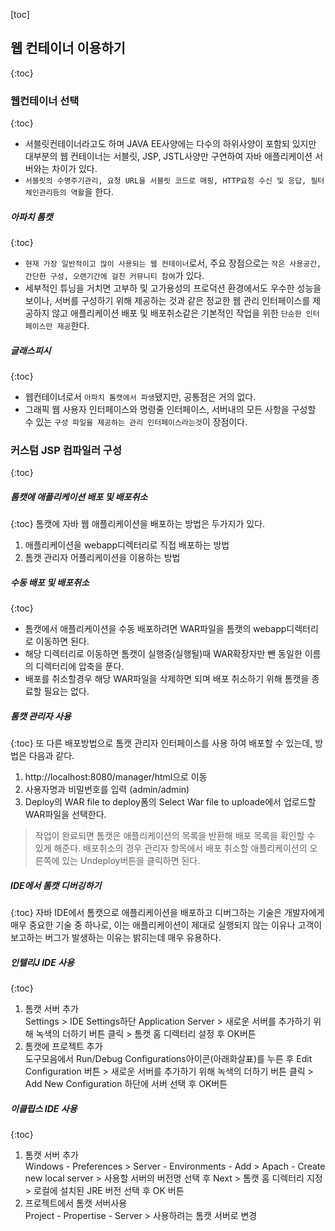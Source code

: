 [toc] <!-- 목차 생성 -->


## 웹 컨테이너 이용하기
{:toc}

### 웹컨테이너 선택
{:toc}
* 서블릿컨테이너라고도 하며 JAVA EE사양에는 다수의 하위사양이 포함되 있지만 대부분의 웹 컨테이너는 서블릿, JSP, JSTL사양만 구연하여 자바 애플리케이션 서버와는 차이가 있다.
* `서블릿의 수명주기관리, 요청 URL을 서블릿 코드로 매핑, HTTP요청 수신 및 응답, 필터체인관리등의 역활`을 한다.

##### 아파치 톰캣
{:toc}
* `현재 가장 일반적이고 많이 사용되는 웹 컨테이너`로서, 주요 장점으로는 `작은 사용공간, 간단한 구성, 오랜기간에 걸친 커뮤니티 참여`가 있다.
* 세부적인 튜닝을 거치면 고부하 및 고가용성의 프로덕션 환경에서도 우수한 성능을 보이나, 서버를 구성하기 위해 제공하는 것과 같은 정교한 웹 관리 인터페이스를 제공하지 않고 애플리케이션 배포 및 배포취소같은 기본적인 작업을 위한 `단순한 인터페이스만 제공`한다.

##### 글래스피시
{:toc}
* 웹컨테이너로서 `아파치 톰캣에서 파생`됐지만, 공통점은 거의 없다. 
* 그래픽 웹 사용자 인터페이스와 명령줄 인터페이스, 서버내의 모든 사항을 구성할 수 있는 `구성 파일을 제공하는 관리 인터페이스라는것`이 장점이다.

### 커스텀 JSP 컴파일러 구성
{:toc}

##### 톰캣에 애플리케이션 배포 및 배포취소
{:toc}
톰캣에 자바 웹 애플리케이션을 배포하는 방법은 두가지가 있다.
1. 애플리케이션을 webapp디렉터리로 직접 배포하는 방법
2. 톰캣 관리자 어플리케이션을 이용하는 방법

##### 수동 배포 및 배포취소
{:toc}
* 톰캣에서 애플리케이션을 수동 배포하려면 WAR파일을 톰캣의 webapp디렉터리로 이동하면 된다.
* 해당 디렉터리로 이동하면 톰캣이 실행중(실행될)때 WAR확장자만 뺀 동일한 이름의 디렉터리에 압축을 푼다.
* 배포를 취소할경우 해당 WAR파일을 삭제하면 되며 배포 취소하기 위해 톰캣을 종료할 필요는 없다.

##### 톰캣 관리자 사용
{:toc}
또 다른 배포방법으로 톰캣 관리자 인터페이스를 사용 하여 배포할 수 있는데, 방법은 다음과 같다.
1. http://localhost:8080/manager/html으로 이동
2. 사용자명과 비밀번호를 입력 (admin/admin)
3. Deploy의 WAR file to deploy폼의 Select War file to uploade에서 업로드할 WAR파일을 선택한다.
>  작업이 완료되면 톰캣은 애플리케이션의 목록을 반환해 배포 목록을 확인할 수 있게 해준다.
>  배포취소의 경우 관리자 항목에서 배포 취소할 애플리케이션의 오른쪽에 있는 Undeploy버튼을 클릭하면 된다.

##### IDE에서 톰캣 디버깅하기
{:toc}
자바 IDE에서 톰캣으로 애플리케이션을 배포하고 디버그하는 기술은 개발자에게 매우 중요한 기술 중 하나로, 이는 애플리케이션이 제대로 실행되지 않는 이유나 고객이 보고하는 버그가 발생하는 이유는 밝히는데 매우 유용하다.

##### 인텔리J IDE 사용
{:toc}
1. 톰캣 서버 추가  
Settings > IDE Settings하단 Application Server > 새로운 서버를 추가하기 위해 녹색의 더하기 버튼 클릭 > 톰캣 홈 디렉터리 설정 후 OK버튼 
2. 톰캣에 프로젝트 추가  
도구모음에서 Run/Debug Configurations아이콘(아래화살표)를 누른 후 Edit Configuration 버튼 > 새로운 서버를 추가하기 위해 녹색의 더하기 버튼 클릭 > Add New Configuration 하단에 서버 선택 후 OK버튼

##### 이클립스 IDE 사용
{:toc}
1. 톰캣 서버 추가  
Windows - Preferences > Server - Environments - Add > Apach - Create new local server > 사용할 서버의 버전명 선택 후 Next > 톰캣 홈 디렉터리 지정 > 로컬에 설치된 JRE 버전 선택 후 OK 버튼
2. 프로젝트에서 톰캣 서버사용  
Project - Propertise - Server > 사용하려는 톰캣 서버로 변경